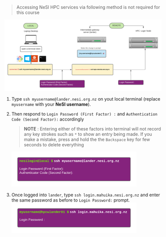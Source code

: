 >Accessing NeSI HPC services via following method is not required for this course
<p align="center"><img  src="/img/local_lander_mahuika.png" alt="drawing" width="1100"/></p>

1. Type `ssh myusername@lander.nesi.org.nz` on yout local terminal (replace `myusername` with your **NeSI username**). 

2. Then respond to `Login Password (First Factor) :` and `Authentication Code (Second Factor):` accordingly 

   >**NOTE** : Entering either of these factors into terminal will not record any key strokes such as `*` to show an entry being made.  If you make a mistake, press and hold the the `Backspace` key  for few seconds to delete everything<br>

   <img src="/img/NEW_local_to_lander.png" alt="drawing" width="400"/>

3. Once logged into `lander`, type `ssh login.mahuika.nesi.org.nz` and enter the same password as before to `Login Password:` prompt.<br><img src="/img/NEW_lander_to_mahuika.png" alt="drawing" width="400"/>